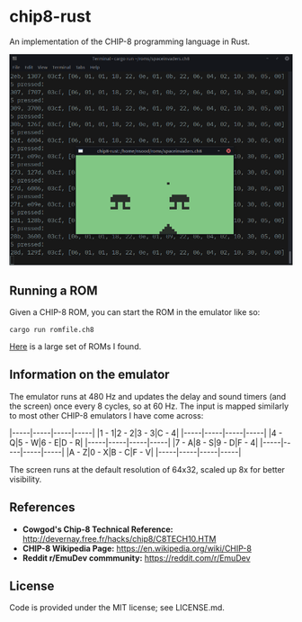 # chip8-rust

An implementation of the CHIP-8 programming language in Rust.

![Screenshot of emulator playing Space Invaders](screenshot-spaceinvaders.png)

## Running a ROM

Given a CHIP-8 ROM, you can start the ROM in the emulator like so:

    cargo run romfile.ch8

[Here](https://github.com/dmatlack/chip8/tree/master/roms) is a large set of ROMs I found.

## Information on the emulator

The emulator runs at 480 Hz and updates the delay and sound timers (and the screen) once every 8 cycles, so at 60 Hz. The input is mapped similarly to most other CHIP-8 emulators I have come across:

|-----|-----|-----|-----|
|1 - 1|2 - 2|3 - 3|C - 4|
|-----|-----|-----|-----|
|4 - Q|5 - W|6 - E|D - R|
|-----|-----|-----|-----|
|7 - A|8 - S|9 - D|F - 4|
|-----|-----|-----|-----|
|A - Z|0 - X|B - C|F - V|
|-----|-----|-----|-----|

The screen runs at the default resolution of 64x32, scaled up 8x for better visibility.

## References

* **Cowgod's Chip-8 Technical Reference:** http://devernay.free.fr/hacks/chip8/C8TECH10.HTM
* **CHIP-8 Wikipedia Page:** https://en.wikipedia.org/wiki/CHIP-8
* **Reddit r/EmuDev commmunity:** https://reddit.com/r/EmuDev

## License

Code is provided under the MIT license; see LICENSE.md.